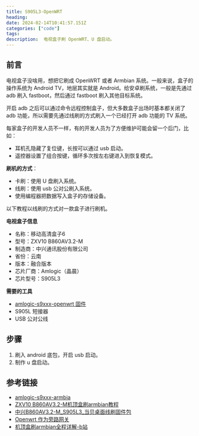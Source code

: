 ```yaml
---
title: S905L3-OpenWRT
heading:  
date: 2024-02-14T10:41:57.151Z
categories: ["code"]
tags: 
description:  电视盒子刷 OpenWRT、U 盘启动。
---
```


## 前言
电视盒子没啥用，想把它刷成 OpenWRT 或者 Armbian 系统。一般来说，盒子的操作系统为 Android TV，地层其实就是 Android。给安卓刷系统，一般是先通过 adb 刷入 fastboot，然后通过 fastboot 刷入其他目标系统。

开启 adb 之后可以通过命令远程控制盒子，但大多数盒子出场时基本都关闭了 adb 功能，所以需要先通过线刷的方式刷入一个已经打开 adb 功能的 TV 系统。

每家盒子的开发人员不一样，有的开发人员为了方便维护可能会留一个后门，比如：
- 耳机孔隐藏了复位键，长按可以通过 usb 启动。
- 遥控器设置了组合按键，循环多次按左右键进入到恢复模式。

**刷机的方式**：
- 卡刷：使用 U 盘刷入系统。
- 线刷：使用 usb 公对公刷入系统。
- 使用编程器把数据写入盒子的存储设备。

以下教程以线刷的方式对一款盒子进行刷机。

**电视盒子信息**
- 名称：移动高清盒子6
- 型号：ZXV10 B860AV3.2-M
- 制造商：中兴通讯股份有限公司
- 省份：云南
- 版本：融合版本
- 芯片厂商：Amlogic（晶晨）
- 芯片型号：S905L3


**需要的工具**
- [amlogic-s9xxx-openwrt 固件](https://github.com/ophub/amlogic-s9xxx-openwrt/blob/main/README.cn.md)
- S905L 短接器
- USB 公对公线


## 步骤
1. 刷入 android 底包，开启 usb 启动。
2. 制作 u 盘启动。

## 参考链接
- [amlogic-s9xxx-armbia](https://github.com/ophub/amlogic-s9xxx-armbian)
- [ZXV10 B860AV3.2-M机顶盒刷armbian教程](https://www.runyf.cn/archives/364/)
- [中兴B860AV3.2-M_S905L3_当贝桌面线刷固件包](https://blog.csdn.net/fatiaozhang9527/article/details/131254885)
- [Openwrt 作为旁路网关](https://sspai.com/post/68511)
- [机顶盒刷armbian全程详解-b站](https://www.bilibili.com/video/BV19h411F7jp)


